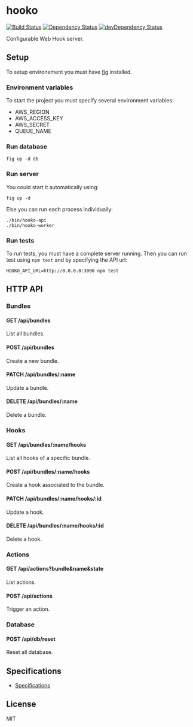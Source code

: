 # hooko

[![Build Status](https://travis-ci.org/fidemapps/hooko.svg?branch=master)](https://travis-ci.org/fidemapps/hooko)
[![Dependency Status](https://david-dm.org/fidemapps/hooko.svg?theme=shields.io)](https://david-dm.org/fidemapps/hooko)
[![devDependency Status](https://david-dm.org/fidemapps/hooko/dev-status.svg?theme=shields.io)](https://david-dm.org/fidemapps/hooko#info=devDependencies)

Configurable Web Hook server.

## Setup

To setup environement you must have [fig](http://www.fig.sh/) installed.

### Environment variables

To start the project you must specify several environment variables:

- AWS_REGION
- AWS_ACCESS_KEY
- AWS_SECRET
- QUEUE_NAME

### Run database

```
fig up -d db
```

### Run server

You could start it automatically using:

```
fig up -d
```

Else you can run each process individually:

```
./bin/hooko-api
./bin/hooko-worker
```

### Run tests

To run tests, you must have a complete server running. Then you can run test using `npm test` and by specifying the API url:

```
HOOKO_API_URL=http://0.0.0.0:3000 npm test
```

## HTTP API

### Bundles

#### GET /api/bundles

List all bundles.

#### POST /api/bundles

Create a new bundle.

#### PATCH /api/bundles/:name

Update a bundle.

#### DELETE /api/bundles/:name

Delete a bundle.

### Hooks

#### GET /api/bundles/:name/hooks

List all hooks of a specific bundle.

#### POST /api/bundles/:name/hooks

Create a hook associated to the bundle.

#### PATCH /api/bundles/:name/hooks/:id

Update a hook.

#### DELETE /api/bundles/:name/hooks/:id

Delete a hook.

### Actions

#### GET /api/actions?bundle&name&state

List actions.

#### POST /api/actions

Trigger an action.

### Database

#### POST /api/db/reset

Reset all database.

## Specifications

- [Specifications](https://docs.google.com/document/d/1gWVtMaKpx0KGD6qQz9thlCWgTTffryhS4xJAEbo4Keg/edit?usp=sharing)

## License

MIT

